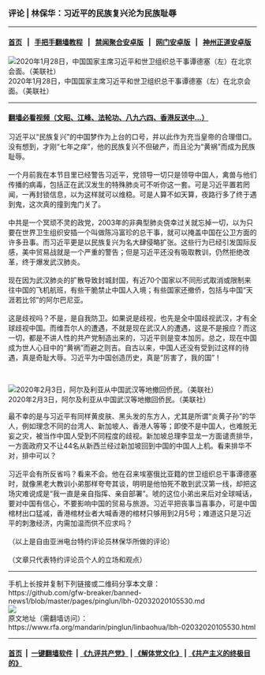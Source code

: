 ### 评论 | 林保华：习近平的民族复兴沦为民族耻辱
------------------------

#### [首页](https://github.com/gfw-breaker/banned-news1/blob/master/README.md) &nbsp;&nbsp;|&nbsp;&nbsp; [手把手翻墙教程](https://github.com/gfw-breaker/guides/wiki) &nbsp;&nbsp;|&nbsp;&nbsp; [禁闻聚合安卓版](https://github.com/gfw-breaker/bn-android) &nbsp;&nbsp;|&nbsp;&nbsp; [网门安卓版](https://github.com/oGate2/oGate) &nbsp;&nbsp;|&nbsp;&nbsp; [神州正道安卓版](https://github.com/SzzdOgate/update) 



<div id="headerimg">
 <img alt="2020年1月28日，中国国家主席习近平和世卫组织总干事谭德塞（左）在北京会面。（美联社）" src="https://www.rfa.org/mandarin/pinglun/linbaohua/lbh-02032020105530.html/1/@@images/c26c1b4b-1816-4cd8-98c9-958fe8511075.jpeg" title="2020年1月28日，中国国家主席习近平和世卫组织总干事谭德塞（左）在北京会面。（美联社）"/>
 <div id="headerimgcontents">
  <div id="headerimgcaption">
   <span>
    2020年1月28日，中国国家主席习近平和世卫组织总干事谭德塞（左）在北京会面。（美联社）
   </span>
   <!-- zoomattribute -->
  </div>
  <!-- headerimgcaption -->
 </div>
 <!-- headerimagecontents -->
</div>

<hr/>


#### [翻墙必看视频（文昭、江峰、法轮功、八九六四、香港反送中...）](https://github.com/gfw-breaker/banned-news1/blob/master/pages/link3.md)

<div id="storytext">
 <div>
  <div class="slot_header">
  </div>
 </div>
 <p>
  习近平以“民族复兴”的中国梦作为上台的口号，并以此作为充当皇帝的合理借口。没有想到，才刚“七年之痒”，他的民族复兴不但破产，而且沦为“黄祸”而成为民族耻辱。
  <br/>
  <br/>
  一个月前我在本节目里已经警告习近平，党领导一切只是领导中国人，禽兽与他们传播的病毒，包括正在武汉发生的特殊肺炎可不听你这一套。可是习近平置若罔闻，一再封锁信息，以为这样就可以维稳。可是人算不如天算，夜路行多了终于遇到鬼，这次真的撞到鬼门关了。
  <br/>
  <br/>
  中共是一个冥顽不灵的政党，2003年的非典型肺炎侥幸过关就忘掉一切，以为只要在世界卫生组织安插一个叫做陈冯富珍的总干事，就可以掩盖中国在公卫方面的许多丑事。而习近平更是以民族复兴为名大肆侵略扩张。这些行为已经引发国际反感，美中贸易战就是一个严重的警告；但是习近平还没有吸取教训，仍然拒绝改革，终于爆发武汉肺炎。
  <br/>
  <br/>
  现在因为武汉肺炎的扩散导致封城封国，有近70个国家以不同形式取消或限制来往中国的飞机航班，有些干脆禁止中国人入境；有些国家还撤侨，包括与中国“天涯若比邻”的阿尔巴尼亚。
  <br/>
  <br/>
  这是歧视吗？不是，是自我防卫。如果说是歧视，也先是全中国歧视武汉，才有全球歧视中国。而维吾尔人的遭遇，不就是现在武汉人的遭遇，这是不是报应？而这一切，都是不讲人性的共产党制造出来的，习近平则是变本加厉。总之，现在中国成为世人心目中的“黄祸”而避之则吉。自古以来，中国人还没有受到过这样的待遇，真是奇耻大辱。习近平为中国创造历史，真是“厉害了，我的国”！
 </p>
 <p>
  <br/>
  <div class="image-inline captioned" style="width:1896px;">
   <div style="width:1896px;">
    <img alt="2020年2月3日，阿尔及利亚从中国武汉等地撤回侨民。（美联社）" src="https://www.rfa.org/mandarin/pinglun/linbaohua/lbh-02032020105530.html/AP_20034508371627.jpg" title="2020年2月3日，阿尔及利亚从中国武汉等地撤回侨民。（美联社）"/>
   </div>
   <div class="image-caption">
    <span style="width:1896px;">
     2020年2月3日，阿尔及利亚从中国武汉等地撤回侨民。（美联社）
    </span>
    <span class="copyright">
    </span>
   </div>
  </div>
 </p>
 <p>
  最不幸的是与习近平有同样黄皮肤、黑头发的东方人，尤其是所谓“炎黄子孙”的华人，例如理念不同的台湾人、新加坡人、香港人等等；即使不是中国人，也难脱无妄之灾，被当作中国人受到不同程度的歧视。新加坡总理李显龙一方面谴责排华，一方面政府又不让44名从新西兰经过新加坡回到中国的中国人上机。看来排华不对，排中可以？
  <br/>
  <br/>
  习近平会有所反省吗？看来不会。他在召来埃塞俄比亚籍的世卫组织总干事谭德塞时，就像黑老大教训小弟那样夸夸其谈，明明是他怕死不敢到武汉第一线，却把这场灾难说成是“我一直是亲自指挥、亲自部署”。唬的这位小弟出来后对全球喊话，要对中国有信心，不要影响中国的贸易与旅游。习近平把丧事当喜事办，可是中国棺材出口猛减，香港棺材业者大喊香港的棺材只够用到2月5号；难道这只是习近平的刺激经济，内需加温而供不应求吗？
  <br/>
  <br/>
  （以上是自由亚洲电台特约评论员林保华所做的评论）
  <br/>
  <br/>
  （文章只代表特约评论员个人的立场和观点）
 </p>
</div>

<hr/>
手机上长按并复制下列链接或二维码分享本文章：<br/>
https://github.com/gfw-breaker/banned-news1/blob/master/pages/pinglun/lbh-02032020105530.md <br/>
<a href='https://github.com/gfw-breaker/banned-news1/blob/master/pages/pinglun/lbh-02032020105530.md'><img src='https://github.com/gfw-breaker/banned-news1/blob/master/pages/pinglun/lbh-02032020105530.md.png'/></a> <br/>
原文地址（需翻墙访问）：https://www.rfa.org/mandarin/pinglun/linbaohua/lbh-02032020105530.html


------------------------
#### [首页](https://github.com/gfw-breaker/banned-news1/blob/master/README.md) &nbsp;|&nbsp; [一键翻墙软件](https://github.com/gfw-breaker/nogfw/blob/master/README.md) &nbsp;| [《九评共产党》](https://github.com/gfw-breaker/9ping.md/blob/master/README.md#九评之一评共产党是什么) | [《解体党文化》](https://github.com/gfw-breaker/jtdwh.md/blob/master/README.md) | [《共产主义的终极目的》](https://github.com/gfw-breaker/gczydzjmd.md/blob/master/README.md)


<img src='http://gfw-breaker.win/banned-news/pages/pinglun/lbh-02032020105530.md' width='0px' height='0px'/>